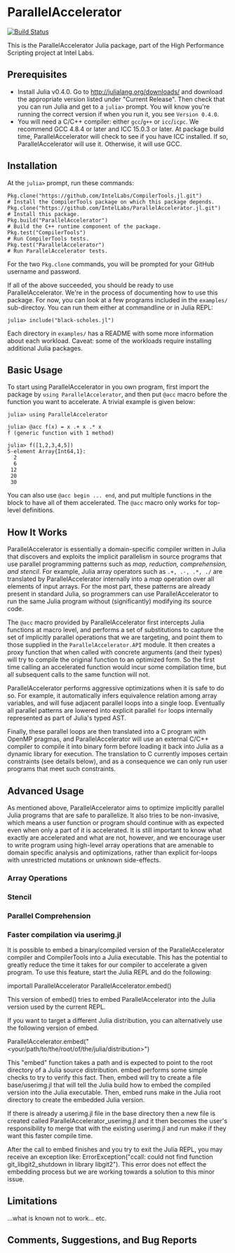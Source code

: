 # ParallelAccelerator

[![Build Status](https://magnum.travis-ci.com/IntelLabs/ParallelAccelerator.jl.svg?token=149Z9PxxcSTNz1n9bRpz&branch=master)](https://magnum.travis-ci.com/IntelLabs/ParallelAccelerator.jl)

This is the ParallelAccelerator Julia package, part of the High
Performance Scripting project at Intel Labs. 

## Prerequisites

  * Install Julia v0.4.0.  Go to http://julialang.org/downloads/ and
    download the appropriate version listed under "Current Release".
    Then check that you can run Julia and get to a `julia>` prompt.
    You will know you're running the correct version if when you run
    it, you see `Version 0.4.0`.
  * You will need a C/C++ compiler: either `gcc`/`g++` or
    `icc`/`icpc`.  We recommend GCC 4.8.4 or later and ICC 15.0.3 or
    later.  At package build time, ParallelAccelerator will check to
    see if you have ICC installed.  If so, ParallelAccelerator will
    use it.  Otherwise, it will use GCC.

## Installation

At the `julia>` prompt, run these commands:

``` .julia
Pkg.clone("https://github.com/IntelLabs/CompilerTools.jl.git")        # Install the CompilerTools package on which this package depends.
Pkg.clone("https://github.com/IntelLabs/ParallelAccelerator.jl.git")  # Install this package.
Pkg.build("ParallelAccelerator")                                      # Build the C++ runtime component of the package.
Pkg.test("CompilerTools")                                             # Run CompilerTools tests.
Pkg.test("ParallelAccelerator")                                       # Run ParallelAccelerator tests.
```

For the two `Pkg.clone` commands, you will be prompted for your GitHub
username and password.
 
If all of the above succeeded, you should be ready to use
ParallelAccelerator.  We're in the process of documenting how to use this
package.  For now, you can look at a few programs included in the `examples/`
sub-directoy. You can run them either at commandline or in Julia REPL:

```
julia> include("black-scholes.jl")
```

Each directory in `examples/` has a README with some more information about
each workload.  Caveat: some of the workloads require installing additional
Julia packages.

## Basic Usage

To start using ParallelAccelerator in you own program, first import the 
package by `using ParallelAccelerator`, and then put `@acc` macro before
the function you want to accelerate. A trivial example is given below:

``` .julia
julia> using ParallelAccelerator

julia> @acc f(x) = x .+ x .* x
f (generic function with 1 method)

julia> f([1,2,3,4,5])
5-element Array{Int64,1}:
  2
  6
 12
 20
 30
```

You can also use `@acc begin ... end`, and put multiple functions in the block
to have all of them accelerated. The `@acc` macro only works for top-level 
definitions.

## How It Works

ParallelAccelerator is essentially a domain-specific compiler written in Julia
that discovers and exploits the implicit parallelism in source programs that 
use parallel programming patterns such as *map, reduction, comprehension, and
stencil*. For example, Julia array operators such as `.+, .-, .*, ./` are 
translated by ParallelAccelerator internally into a *map* operation over all
elements of input arrays.  For the most part, these patterns are already 
present in standard Julia, so programmers can use ParallelAccelerator to 
run the same Julia program without (significantly) modifying its source code. 

The `@acc` macro provided by ParallelAccelerator first intercepts Julia
functions at macro level, and performs a set of substitutions to capture the
set of implicitly parallel operations that we are targeting, and point them to
those supplied in the `ParallelAccelerator.API` module. It then creates a proxy
function that when called with concrete arguments (and their types) will try to
compile the original function to an optimized form. So the first time
calling an accelerated function would incur some compilation time, but all
subsequent calls to the same function will not.

ParallelAccelerator performs aggressive optimizations when it is safe to do so.
For example, it automatically infers equivalence relation among array
variables, and will fuse adjacent parallel loops into a single loop. Eventually
all parallel patterns are lowered into explicit parallel `for` loops internally
represented as part of Julia's typed AST. 

Finally, these parallel loops are then translated into a C program with OpenMP
pragmas, and ParallelAccelerator will use an external C/C++ compiler to compile
it into binary form before loading it back into Julia as a dynamic library for
execution. The translation to C currently imposes certain constraints (see
details below), and as a consequence we can only run user programs that meet such
constraints. 

## Advanced Usage

As mentioned above, ParallelAccelerator aims to optimize implicitly parallel
Julia programs that are safe to parallelize. It also tries to be non-invasive, 
which means a user function or program should continue with as expected
even when only a part of it is accelerated. It is still important to know what
exactly are accelerated and what are not, however, and we encourage user to
write program using high-level array operations that are amenable to domain
specific analysis and optimizations, rather than explicit for-loops with
unrestricted mutations or unknown side-effects. 

### Array Operations

### Stencil

### Parallel Comprehension 

### Faster compilation via userimg.jl

It is possible to embed a binary/compiled version of the ParallelAccelerator compiler and CompilerTools
into a Julia executable.  This has the potential to greatly reduce the time it takes for our compiler
to accelerate a given program.  To use this feature, start the Julia REPL and do the following:

importall ParallelAccelerator
ParallelAccelerator.embed()

This version of embed() tries to embed ParallelAccelerator into the Julia version used by the current REPL.

If you want to target a different Julia distribution, you can alternatively use the following
version of embed.

ParallelAccelerator.embed("<your/path/to/the/root/of/the/julia/distribution>")

This "embed" function takes a path and is expected to point to the root directory of a Julia source
distribution.  embed performs some simple checks to try to verify this fact.  Then, embed will try to
create a file base/userimg.jl that will tell the Julia build how to embed the compiled version into
the Julia executable.  Then, embed runs make in the Julia root directory to create the embedded
Julia version.

If there is already a userimg.jl file in the base directory then a new file is created called
ParallelAccelerator_userimg.jl and it then becomes the user's responsibility to merge that with the
existing userimg.jl and run make if they want this faster compile time.

After the call to embed finishes and you try to exit the Julia REPL, you may receive an exception
like: ErrorException("ccall: could not find function git_libgit2_shutdown in library libgit2").
This error does not effect the embedding process but we are working towards a solution to this
minor issue.

## Limitations 

...what is known not to work... etc.

## Comments, Suggestions, and Bug Reports



